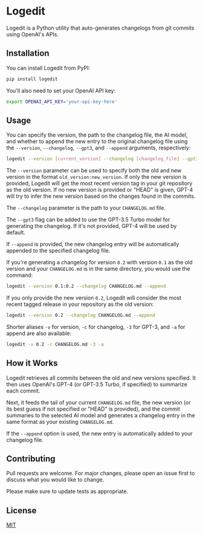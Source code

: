 # Logedit

Logedit is a Python utility that auto-generates changelogs from git commits using OpenAI's APIs.

## Installation

You can install Logedit from PyPI:

```bash
pip install logedit
```

You'll also need to set your OpenAI API key:

```bash
export OPENAI_API_KEY='your-api-key-here'
```

## Usage

You can specify the version, the path to the changelog file, the AI model, and whether to append the new entry to the original changelog file using the `--version`, `--changelog`, `--gpt3`, and `--append` arguments, respectively:

```bash
logedit --version [current_version] --changelog [changelog_file] --gpt3 --append
```

The `--version` parameter can be used to specify both the old and new version in the format `old_version:new_version`. If only the new version is provided, Logedit will get the most recent version tag in your git repository as the old version. If no new version is provided or "HEAD" is given, GPT-4 will try to infer the new version based on the changes found in the commits.

The `--changelog` parameter is the path to your `CHANGELOG.md` file.

The `--gpt3` flag can be added to use the GPT-3.5 Turbo model for generating the changelog. If it's not provided, GPT-4 will be used by default.

If `--append` is provided, the new changelog entry will be automatically appended to the specified changelog file.

If you're generating a changelog for version `0.2` with version `0.1` as the old version and your `CHANGELOG.md` is in the same directory, you would use the command:

```bash
logedit --version 0.1:0.2 --changelog CHANGELOG.md --append
```

If you only provide the new version `0.2`, Logedit will consider the most recent tagged release in your repository as the old version:

```bash
logedit --version 0.2 --changelog CHANGELOG.md --append
```

Shorter aliases `-v` for version, `-c` for changelog, `-3` for GPT-3, and `-a` for append are also available:

```bash
logedit -v 0.2 -c CHANGELOG.md -3 -a
```

## How it Works

Logedit retrieves all commits between the old and new versions specified. It then uses OpenAI's GPT-4 (or GPT-3.5 Turbo, if specified) to summarize each commit. 

Next, it feeds the tail of your current `CHANGELOG.md` file, the new version (or its best guess if not specified or "HEAD" is provided), and the commit summaries to the selected AI model and generates a changelog entry in the same format as your existing `CHANGELOG.md`.

If the `--append` option is used, the new entry is automatically added to your changelog file.

## Contributing

Pull requests are welcome. For major changes, please open an issue first to discuss what you would like to change.

Please make sure to update tests as appropriate.

## License

[MIT](https://choosealicense.com/licenses/mit/)